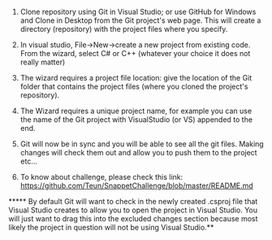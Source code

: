 1. Clone repository using Git in Visual Studio; or use GitHub for Windows and Clone in Desktop from the Git project's web page. This will create a directory (repository) with the project files where you specify.

2. In visual studio, File->New->create a new project from existing code. From the wizard, select C# or C++ (whatever your choice it does not really matter)

3. The wizard requires a project file location: give the location of the Git folder that contains the project files (where you cloned the project's repository).

4. The Wizard requires a unique project name, for example you can use the name of the Git project with VisualStudio (or VS) appended to the end.

5. Git will now be in sync and you will be able to see all the git files. Making changes will check them out and allow you to push them to the project etc...

6. To know about challenge, please check this link: https://github.com/Teun/SnappetChallenge/blob/master/README.md

***** By default Git will want to check in the newly created .csproj file that Visual Studio creates to allow you to open the project in Visual Studio. You will just want to drag this into the excluded changes section because most likely the project in question will not be using Visual Studio.**

